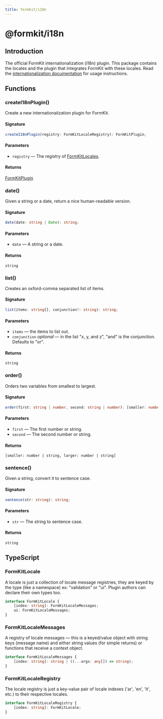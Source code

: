```yaml
---
title: formkit/i18n
---
```


# @formkit/i18n


## Introduction

The official FormKit internationalization (i18n) plugin. This package contains the locales and the plugin that integrates FormKit with these locales. Read the [internationalization documentation](https://formkit.com/essentials/internationalization) for usage instructions.

## Functions

### createI18nPlugin()

Create a new internationalization plugin for FormKit.

#### Signature


```typescript
createI18nPlugin(registry: FormKitLocaleRegistry): FormKitPlugin;
```

#### Parameters

- `registry` — The registry of [FormKitLocales](/api-reference/formkit-i18n#formkitlocaleregistry).

#### Returns

 [FormKitPlugin](/api-reference/formkit-core#formkitplugin)

### date()

Given a string or a date, return a nice human-readable version.

#### Signature


```typescript
date(date: string | Date): string;
```

#### Parameters

- `date` — A string or a date.

#### Returns

 `string`

### list()

Creates an oxford-comma separated list of items.

#### Signature


```typescript
list(items: string[], conjunction?: string): string;
```

#### Parameters

- `items` — the items to list out.
- `conjunction` *optional* — in the list "x, y, and z", "and" is the conjunction. Defaults to "or".

#### Returns

 `string`

### order()

Orders two variables from smallest to largest.

#### Signature


```typescript
order(first: string | number, second: string | number): [smaller: number | string, larger: number | string];
```

#### Parameters

- `first` — The first number or string.
- `second` — The second number or string.

#### Returns

 `[smaller: number | string, larger: number | string]`

### sentence()

Given a string, convert it to sentence case.

#### Signature


```typescript
sentence(str: string): string;
```

#### Parameters

- `str` — The string to sentence case.

#### Returns

 `string`

## TypeScript

### FormKitLocale

A locale is just a collection of locale message registries, they are keyed by the type (like a namespace) ex: "validation" or "ui". Plugin authors can declare their own types too.


```typescript
interface FormKitLocale {
    [index: string]: FormKitLocaleMessages;
    ui: FormKitLocaleMessages;
}
```

### FormKitLocaleMessages

A registry of locale messages — this is a keyed/value object with string keys (message name) and either string values (for simple returns) or functions that receive a context object.


```typescript
interface FormKitLocaleMessages {
    [index: string]: string | ((...args: any[]) => string);
}
```

### FormKitLocaleRegistry

The locale registry is just a key-value pair of locale indexes ('ar', 'en', 'it', etc.) to their respective locales.


```typescript
interface FormKitLocaleRegistry {
    [index: string]: FormKitLocale;
}
```

</client-only>